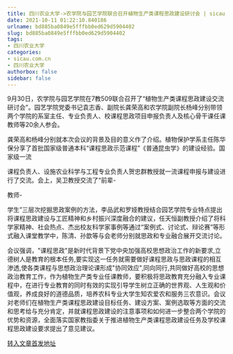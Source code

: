 ```yaml
---
title: 四川农业大学->农学院与园艺学院联合召开植物生产类课程思政建设研讨会 | sicau.com.cn
date: 2021-10-11 01:22:10.840186
urlname: bd885ba0849e5fffbb0ed629d5904402
slug: bd885ba0849e5fffbb0ed629d5904402
tags: 
- 四川农业大学
categories:
- sicau.com.cn
- 四川农业大学
authorbox: false
sidebar: false
---
```

9月30日，农学院与园艺学院在7教509联合召开了“植物生产类课程思政建设交流研讨会”。园艺学院党委书记袁志香、副院长龚荣高和农学院副院长杨峰分别带领两个学院的系室主任、专业负责人、校课程思政项目申报负责人及核心骨干课任课教师等20余人参会。

龚荣高和杨峰分别就本次会议的背景及目的意义作了介绍。植物保护学系主任陈华保分享了首批国家级普通本科“课程思政示范课程”《普通昆虫学》的建设经验。国家级一流
<!--more-->
课程负责人、设施农业科学与工程专业负责人贺忠群教授就一流课程申报与建设进行了交流。会上，吴卫教授交流了“前辈-

教师-

学生”三层次挖掘思政案例的方法，李品武和罗娅教授结合园艺学院专业特点提出将课程思政建设与工匠精神和乡村振兴深度融合的建议，任天恒副教授介绍了将科学家精神、社会热点、杰出校友科学家事例等通过“案例式、讨论式、辩论赛”等形式融入课堂教学中，陈清、孙歆等与会老师分别就思政和专业融合展开交流讨论。

会议强调，"课程思政"是新时代背景下党中央加强高校思想政治工作的新要求,立德树人是教育的根本任务,要实现这一任务就需要做好课程思政与思政课程的相互渗透,使各类课程与思想政治理论课形成"协同效应",同向同行,共同做好高校的思想政治教育工作，作为植物生产类专业任课教师，要积极将思政教育充分融入专业课程中，在进行专业教育的同时有效的实现引导学生树立正确的世界观、人生观和价值观，养成良好的道德品质，培养农科专业大学生知农爱农和服务三农意识。会议对老师们在植物生产类课程思政建设目标任务、建设方案、案例选取等方面的交流和思考给与充分肯定，并就课程思政建设的注意事项和如何进一步整合两个学院的优势和资源，全面落实国家教指委关于推进植物生产类课程思政建设任务及学校课程思政建设要求提出了意见建议。



[转入文章首发地址](https://news.sicau.edu.cn/info/1078/64835.htm)